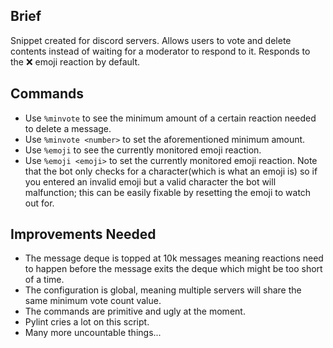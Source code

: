 ## Brief

Snippet created for discord servers. Allows users to vote and delete contents instead of waiting for a moderator to respond to it. Responds to the ❌ emoji reaction by default.

## Commands

- Use `%minvote` to see the minimum amount of a certain reaction needed to delete a message.
- Use `%minvote <number>` to set the aforementioned minimum amount.
- Use `%emoji` to see the currently monitored emoji reaction.
- Use `%emoji <emoji>` to set the currently monitored emoji reaction. Note that the bot only checks for a character(which is what an emoji is) so if you entered an invalid emoji but a valid character the bot will malfunction; this can be easily fixable by resetting the emoji to watch out for.


## Improvements Needed

- The message deque is topped at 10k messages meaning reactions need to happen before the message exits the deque which might be too short of a time.
- The configuration is global, meaning multiple servers will share the same minimum vote count value.
- The commands are primitive and ugly at the moment.
- Pylint cries a lot on this script.
- Many more uncountable things...
